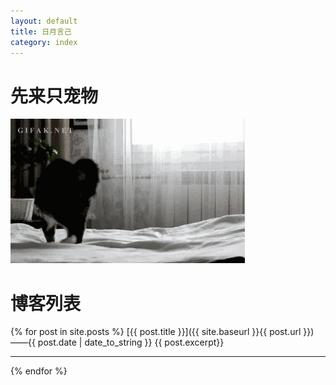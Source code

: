 ```yaml
---
layout: default
title: 日月言己
category: index
---
```

# 先来只宠物

![](img/other/mao.gif)

# 博客列表

{% for post in site.posts %}
 [{{ post.title }}]({{ site.baseurl }}{{ post.url }})——{{ post.date | date_to_string }}
  {{ post.excerpt}}

---

{% endfor %}




